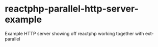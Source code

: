 # reactphp-parallel-http-server-example
Example HTTP server showing off reactphp working together with ext-parallel

